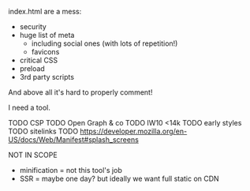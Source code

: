 

index.html are a mess:
- security
- huge list of meta
  - including social ones (with lots of repetition!)
  - favicons
- critical CSS
- preload
- 3rd party scripts


And above all it's hard to properly comment!

I need a tool.


TODO CSP
TODO Open Graph & co
TODO IW10 <14k
TODO early styles
TODO sitelinks
TODO https://developer.mozilla.org/en-US/docs/Web/Manifest#splash_screens


NOT IN SCOPE
* minification = not this tool's job
* SSR = maybe one day? but ideally we want full static on CDN
